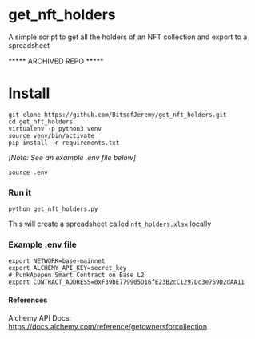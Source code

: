 # get_nft_holders

A simple script to get all the holders of an NFT collection and export to a spreadsheet

***** ARCHIVED REPO *****

# Install

    git clone https://github.com/BitsofJeremy/get_nft_holders.git
    cd get_nft_holders
    virtualenv -p python3 venv
    source venv/bin/activate
    pip install -r requirements.txt

*[Note: See an example .env file below]*

    source .env

### Run it

    python get_nft_holders.py

This will create a spreadsheet called `nft_holders.xlsx` locally

### Example .env file

    export NETWORK=base-mainnet
    export ALCHEMY_API_KEY=secret_key
    # PunkApepen Smart Contract on Base L2
    export CONTRACT_ADDRESS=0xF39bE779905D16fE23B2cC1297Dc3e759D2dAA11


#### References

Alchemy API Docs: https://docs.alchemy.com/reference/getownersforcollection
